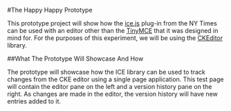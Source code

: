 #The Happy Happy Prototype

This prototype project will show how the [ice.js](https://github.com/NYTimes/ice/) plug-in from the NY Times can be used with an editor other than the [TinyMCE](http://tinymce.com) that it was designed in mind for.  For the purposes of this experiment, we will be using the [CKEditor](http://ckeditor.com) library.

##What The Prototype Will Showcase And How

The prototype will showcase how the ICE library can be used to track changes from the CKE editor using a single page application.  This test page will contain the editor pane on the left and a version history pane on the right.  As changes are made in the editor, the version history will have new entries added to it.